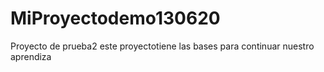 # MiProyectodemo130620
Proyecto de prueba2
este proyectotiene las bases para continuar nuestro aprendiza
